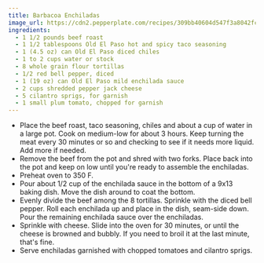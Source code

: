 ```yaml
---
title: Barbacoa Enchiladas
image_url: https://cdn2.pepperplate.com/recipes/309bb40604d547f3a8042fca329cf0c3.jpg
ingredients:
  - 1 1/2 pounds beef roast
  - 1 1/2 tablespoons Old El Paso hot and spicy taco seasoning
  - 1 (4.5 oz) can Old El Paso diced chiles
  - 1 to 2 cups water or stock
  - 8 whole grain flour tortillas
  - 1/2 red bell pepper, diced
  - 1 (19 oz) can Old El Paso mild enchilada sauce
  - 2 cups shredded pepper jack cheese
  - 5 cilantro sprigs, for garnish
  - 1 small plum tomato, chopped for garnish
---
```


* Place the beef roast, taco seasoning, chiles and about a cup of water in a large pot. Cook on medium-low for about 3 hours. Keep turning the meat every 30 minutes or so and checking to see if it needs more liquid. Add more if needed.
* Remove the beef from the pot and shred with two forks. Place back into the pot and keep on low until you're ready to assemble the enchiladas.
* Preheat oven to 350 F.
* Pour about 1/2 cup of the enchilada sauce in the bottom of a 9x13 baking dish. Move the dish around to coat the bottom.
* Evenly divide the beef among the 8 tortillas. Sprinkle with the diced bell pepper. Roll each enchilada up and place in the dish, seam-side down. Pour the remaining enchilada sauce over the enchiladas.
* Sprinkle with cheese. Slide into the oven for 30 minutes, or until the cheese is browned and bubbly. If you need to broil it at the last minute, that's fine.
* Serve enchiladas garnished with chopped tomatoes and cilantro sprigs.
